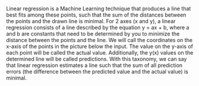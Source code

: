 Linear regression is a Machine Learning technique that produces a line that best fits among these points, such that the sum of the distances between the points and the 
drawn line is minimal. For 2 axes (x and y), a linear regression consists of a line described by the equation y = ax + b, where a and b are constants that need to be
determined by you to minimize the distance between the points and the line.
We will call the coordinates on the x-axis of the points in the picture below the input. The value on the y-axis of each point will be called the actual value. Additionally, the 
y(x) values on the determined line will be called predictions. 
With this taxonomy, we can say that linear regression estimates a line such that the sum of all prediction errors (the difference between the predicted value and the 
actual value) is minimal.
